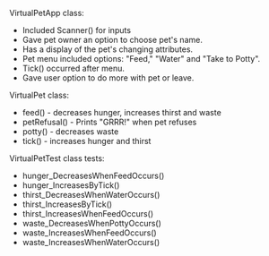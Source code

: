 VirtualPetApp class:
* Included Scanner() for inputs
* Gave pet owner an option to choose pet's name.
* Has a display of the pet's changing attributes.
* Pet menu included options: "Feed," "Water" and "Take to Potty".
* Tick() occurred after menu.
* Gave user option to do more with pet or leave.


VirtualPet class:
* feed() - decreases hunger, increases thirst and waste
* petRefusal() - Prints "GRRR!" when pet refuses
* potty() - decreases waste
* tick() - increases hunger and thirst

VirtualPetTest class tests:
* hunger_DecreasesWhenFeedOccurs()
* hunger_IncreasesByTick()
* thirst_DecreasesWhenWaterOccurs()
* thirst_IncreasesByTick()
* thirst_IncreasesWhenFeedOccurs()
* waste_DecreasesWhenPottyOccurs()
* waste_IncreasesWhenFeedOccurs()
* waste_IncreasesWhenWaterOccurs()
